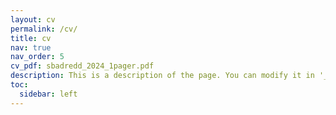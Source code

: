 ```yaml
---
layout: cv
permalink: /cv/
title: cv
nav: true
nav_order: 5
cv_pdf: sbadredd_2024_1pager.pdf
description: This is a description of the page. You can modify it in '_pages/cv.md'. You can also change or remove the top pdf download button.
toc:
  sidebar: left
---
```

